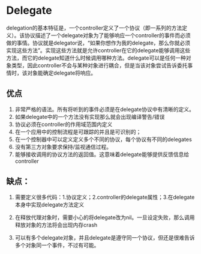 # Delegate

delegation的基本特征是，一个controller定义了一个协议（即一系列的方法定义）。该协议描述了一个delegate对象为了能够响应一个controller的事件而必须做的事情。协议就是delegator说，“如果你想作为我的delegate，那么你就必须实现这些方法”。实现这些方法就是允许controller在它的delegate能够调用这些方法，而它的delegate知道什么时候调用哪种方法。delegate可以是任何一种对象类型，因此controller不会与某种对象进行耦合，但是当该对象尝试告诉委托事情时，该对象能确定delegate将响应。

## 优点

1. 非常严格的语法。所有将听到的事件必须是在delegate协议中有清晰的定义。
2. 如果delegate中的一个方法没有实现那么就会出现编译警告/错误
3. 协议必须在controller的作用域范围内定义
4. 在一个应用中的控制流程是可跟踪的并且是可识别的；
5. 在一个控制器中可以定义定义多个不同的协议，每个协议有不同的delegates
6. 没有第三方对象要求保持/监视通信过程。
7. 能够接收调用的协议方法的返回值。这意味着delegate能够提供反馈信息给controller

## 缺点：

1. 需要定义很多代码：1.协议定义；2.controller的delegate属性；3.在delegate本身中实现delegate方法定义

2. 在释放代理对象时，需要小心的将delegate改为nil。一旦设定失败，那么调用释放对象的方法将会出现内存crash

3. 可以有多个delegate对象，并且delegate是遵守同一个协议，但还是很难告诉多个对象同一个事件，不过有可能。


